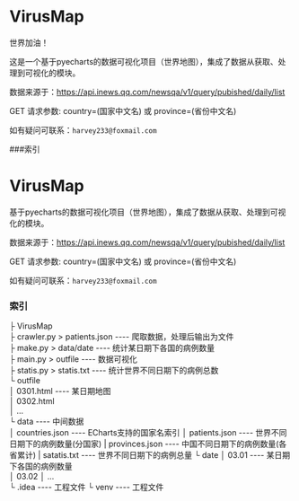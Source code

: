 # VirusMap

世界加油！

这是一个基于pyecharts的数据可视化项目（世界地图），集成了数据从获取、处理到可视化的模块。

数据来源于：https://api.inews.qq.com/newsqa/v1/query/pubished/daily/list

GET 请求参数: country=(国家中文名) 或 province=(省份中文名)

如有疑问可联系：```harvey233@foxmail.com```

###索引

# VirusMap
基于pyecharts的数据可视化项目（世界地图），集成了数据从获取、处理到可视化的模块。

数据来源于：https://api.inews.qq.com/newsqa/v1/query/pubished/daily/list

GET 请求参数: country=(国家中文名) 或 province=(省份中文名)

如有疑问可联系：```harvey233@foxmail.com```

### 索引

├ VirusMap<br>
 ├ crawler.py > patients.json ---- 爬取数据，处理后输出为文件<br>
 ├ make.py > data/date ---- 统计某日期下各国的病例数量 <br>
 ├ main.py > outfile ---- 数据可视化<br>
 ├ statis.py > statis.txt ---- 统计世界不同日期下的病例总数<br>
 └ outfile<br>
     │ 0301.html ---- 某日期地图<br>
     │ 0302.html<br>
     │ ...<br>
 └ data ---- 中间数据<br>
     │ countries.json ---- ECharts支持的国家名索引
     │ patients.json ---- 世界不同日期下的病例数量(分国家)
     | provinces.json ---- 中国不同日期下的病例数量(各省累计)
     | satatis.txt ---- 世界不同日期下的病例总量
     └ date
         │ 03.01 ---- 某日期下各国的病例数量    
         │ 03.02
         │ ...   
 └ .idea ---- 工程文件
 └ venv ---- 工程文件
